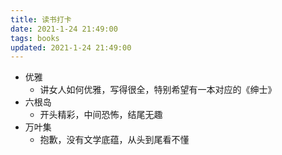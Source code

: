 ```yaml
---
title: 读书打卡
date: 2021-1-24 21:49:00
tags: books
updated: 2021-1-24 21:49:00
---
```



- 优雅
    - 讲女人如何优雅，写得很全，特别希望有一本对应的《绅士》
- 六根岛
    - 开头精彩，中间恐怖，结尾无趣
- 万叶集
    - 抱歉，没有文学底蕴，从头到尾看不懂

